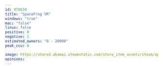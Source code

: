 ```yaml
---
id: 978650
title: "SpaceFrog VR"
windows: "true"
mac: "false"
linux: false
positive: 0
negative: 1
estimated_owners: "0 - 20000"
peak_ccu: 0

image: https://shared.akamai.steamstatic.com/store_item_assets/steam/apps/978650/header.jpg?t=1602871200
opinions:
---
```

